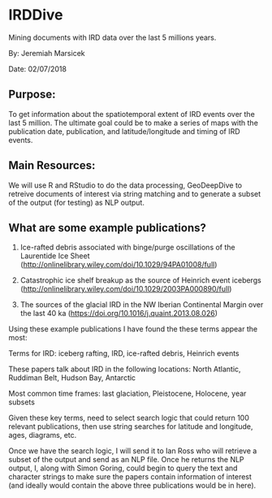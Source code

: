 # IRDDive
Mining documents with IRD data over the last 5 millions years.

By: Jeremiah Marsicek

Date: 02/07/2018

## Purpose:
To get information about the spatiotemporal extent of IRD events over the last 5 million. The ultimate goal could be to make a series of maps with the publication date, publication, and latitude/longitude and timing of IRD events.

## Main Resources:

We will use R and RStudio to do the data processing, GeoDeepDive to retreive documents of interest via string matching and to generate a subset of the output (for testing) as NLP output.

## What are some example publications?
1. Ice-rafted debris associated with binge/purge oscillations of the Laurentide Ice Sheet (http://onlinelibrary.wiley.com/doi/10.1029/94PA01008/full)

2. Catastrophic ice shelf breakup as the source of Heinrich event icebergs (http://onlinelibrary.wiley.com/doi/10.1029/2003PA000890/full)

3. The sources of the glacial IRD in the NW Iberian Continental Margin over the last 40 ka (https://doi.org/10.1016/j.quaint.2013.08.026)

Using these example publications I have found the these terms appear the most:

  Terms for IRD: iceberg rafting, IRD, ice-rafted debris, Heinrich events
  
  These papers talk about IRD in the following locations: North Atlantic, Ruddiman Belt, Hudson Bay, Antarctic
  
  Most common time frames: last glaciation, Pleistocene, Holocene, year subsets
  
Given these key terms, need to select search logic that could return 100 relevant publications, then use string searches for latitude and longitude, ages, diagrams, etc.  

Once we have the search logic, I will send it to Ian Ross who will retrieve a subset of the output and send as an NLP file. Once he returns the NLP output, I, along with Simon Goring, could begin to query the text and character strings to make sure the papers contain information of interest (and ideally would contain the above three publications would be in here). 
